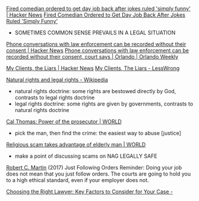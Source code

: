
[Fired comedian ordered to get day job back after jokes ruled 'simply funny' | Hacker News](https://news.ycombinator.com/item?id=38881204)
[Fired Comedian Ordered to Get Day Job Back After Jokes Ruled 'Simply Funny'](https://www.vice.com/en/article/m7b4nq/fired-comedian-ordered-to-get-day-job-back-after-jokes-ruled-simply-funny)
- SOMETIMES COMMON SENSE PREVAILS IN A LEGAL SITUATION

[Phone conversations with law enforcement can be recorded without their consent | Hacker News](https://news.ycombinator.com/item?id=40044863)
[Phone conversations with law enforcement can be recorded without their consent, court says | Orlando | Orlando Weekly](https://www.orlandoweekly.com/news/phone-conversations-with-law-enforcement-can-be-recorded-without-their-consent-court-says-36640808)

[My Clients, the Liars | Hacker News](https://news.ycombinator.com/item?id=39656475)
[My Clients, The Liars - LessWrong](https://www.lesswrong.com/posts/h99tRkpQGxwtb9Dpv/my-clients-the-liars)

[Natural rights and legal rights - Wikipedia](https://en.wikipedia.org/wiki/Natural_rights_and_legal_rights)
- natural rights doctrine: some rights are bestowed directly by God, contrasts to legal rights doctrine
- legal rights doctrine: some rights are given by governments, contrasts to natural rights doctrine

[Cal Thomas: Power of the prosecutor | WORLD](https://wng.org/podcasts/cal-thomas-power-of-the-prosecutor-1717635794)
- pick the man, then find the crime: the easiest way to abuse [justice]

[Religious scam takes advantage of elderly man | WORLD](https://wng.org/roundups/religious-scam-takes-advantage-of-elderly-man-1717801908)
- make a point of discussing scams on NAG LEGALLY SAFE

[Robert C. Martin](https://blog.cleancoder.com/uncle-bob/2017/08/28/JustFollowingOders.html)
(2017) Just Following Orders
Reminder: Doing your job does not mean that you just follow orders. The courts are going to hold you to a high ethical standard, even if your employer does not.

[Choosing the Right Lawyer: Key Factors to Consider for Your Case -](https://ebooks6.com/choosing-the-right-lawyer-key-factors-to-consider-for-your-case/)
